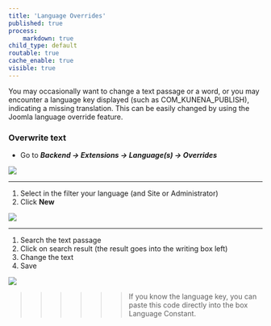 ```yaml
---
title: 'Language Overrides'
published: true
process:
    markdown: true
child_type: default
routable: true
cache_enable: true
visible: true
---
```


You may occasionally want to change a text passage or a word, or you may encounter a language key displayed (such as COM_KUNENA_PUBLISH), indicating a missing translation. This can be easily changed by using the Joomla language override feature.

### Overwrite text

* Go to **_Backend -> Extensions -> Language(s) -> Overrides_**

![](language.png)

---

1. Select in the filter your language (and Site or Administrator)
2. Click **New**

![](filter.png)

---

1. Search the text passage
2. Click on search result (the result goes into the writing box left)
3. Change the text
4. Save

![](overwrite.png)

 >>>>>> If you know the language key, you can paste this code directly into the box Language Constant.